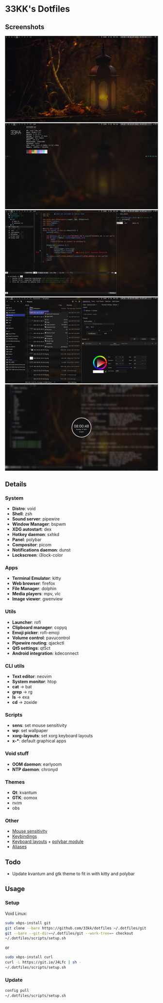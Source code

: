 # 33KK's Dotfiles

## Screenshots

![1](.dotfiles/screenshots/1.png)
![2](.dotfiles/screenshots/2.png)
![3](.dotfiles/screenshots/3.png)
![4](.dotfiles/screenshots/4.png)
![5](.dotfiles/screenshots/5.png)

## Details

### System

- **Distro**: void
- **Shell**: zsh
- **Sound server**: pipewire
- **Window Manager**: bspwm
- **XDG autostart**: dex
- **Hotkey daemon**: sxhkd
- **Panel**: polybar
- **Compositor**: picom
- **Notifications daemon**: dunst
- **Lockscreen**: i3lock-color

### Apps

- **Terminal Emulator**: kitty
- **Web browser**: firefox
- **File Manager**: dolphin
- **Media players**: mpv, vlc
- **Image viewer**: gwenview

### Utils

- **Launcher**: rofi
- **Clipboard manager**: copyq
- **Emoji picker**: rofi-emoji
- **Volume control**: pavucontrol
- **Pipewire routing**: qjackctl
- **Qt5 settings**: qt5ct
- **Android integration**: kdeconnect

### CLI utils

- **Text editor**: neovim
- **System monitor**: htop
- **cat** -> bat
- **grep** -> rg
- **ls** -> exa
- **cd** -> zoxide

### Scripts
- **sens**: set mouse sensitivity
- **wp**: set wallpaper
- **xorg-layouts**: set xorg keyboard layouts
- **x-\***: default graphical apps

### Void stuff

- **OOM daemon**: earlyoom
- **NTP daemon**: chronyd

### Themes

- **Qt**: kvantum
- **GTK**: oomox
- nvim
- obs

### Other

- [Mouse sensitivity](.local/bin/sens)
- [Keybindings](.config/bspwm/sxhkdrc)
- [Keyboard layouts](.local/bin/xorg-layouts) + [polybar module](.config/polybar/modules/xkeyboard.ini)
- [Aliases](.config/sh/rc.d/alias)

## Todo

- Update kvantum and gtk theme to fit in with kitty and polybar

## Usage

### Setup

Void Linux:

```bash
sudo xbps-install git
git clone --bare https://github.com/33kk/dotfiles ~/.dotfiles/git
git --bare --git-dir=~/.dotfiles/git --work-tree=~ checkout
~/.dotfiles/scripts/setup.sh
```

or 

```bash
sudo xbps-install curl
curl -L https://git.io/J4Lfc | sh -
~/.dotfiles/scripts/setup.sh
```

### Update

```bash
config pull
~/.dotfiles/scripts/setup.sh
```
